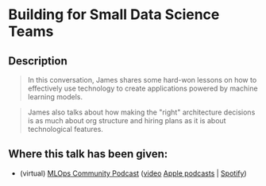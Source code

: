# Building for Small Data Science Teams

## Description

> In this conversation, James shares some hard-won lessons on how to effectively use technology to create applications powered by machine learning models. 

> James also talks about how making the "right" architecture decisions is as much about org structure and hiring plans as it is about technological features.

## Where this talk has been given:

* (virtual) [MLOps Community Podcast](https://mlops.community/watch/building-for-small-data-science-teams_ShNrgBmPfv23bc/) ([video](https://www.youtube.com/watch?v=yAsPfhI5Jd8) 
 [Apple podcasts](https://podcasts.apple.com/us/podcast/building-for-small-data-science-teams-james-lamb-mlops/id1505372978?i=1000545507532) | [Spotify](https://open.spotify.com/episode/70WhFujZiCs6ZDqkcJ5xnX?si=f954dd98c17d4012&nd=1))
